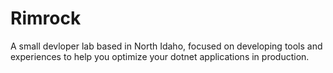 # Rimrock

A small devloper lab based in North Idaho, focused on developing tools and experiences to help you optimize your dotnet applications in production.
